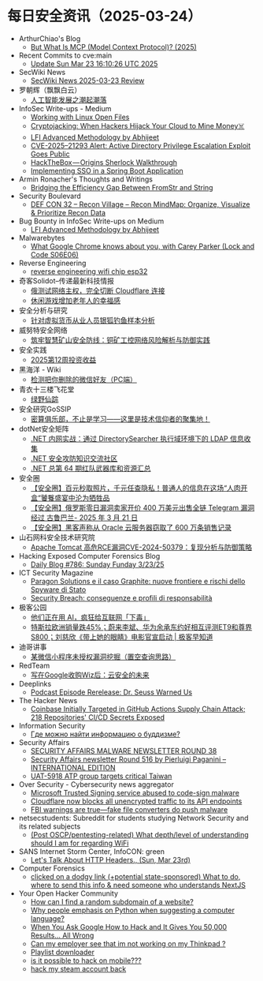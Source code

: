 # 每日安全资讯（2025-03-24）

- ArthurChiao's Blog
  - [But What Is MCP (Model Context Protocol)? (2025)](https://arthurchiao.github.io/blog/but-what-is-mcp/)
- Recent Commits to cve:main
  - [Update Sun Mar 23 16:10:26 UTC 2025](https://github.com/trickest/cve/commit/52bf9d96a60484ab4943fab4be856e2b4cfed1d6)
- SecWiki News
  - [SecWiki News 2025-03-23 Review](http://www.sec-wiki.com/?2025-03-23)
- 罗朝辉（飘飘白云）
  - [人工智能发展之潮起潮落](https://blog.csdn.net/kesalin/article/details/146459513)
- InfoSec Write-ups - Medium
  - [Working with Linux Open Files️](https://infosecwriteups.com/working-with-linux-open-files-%EF%B8%8F-e94e37cda058?source=rss----7b722bfd1b8d---4)
  - [Cryptojacking: When Hackers Hijack Your Cloud to Mine Money‍☠️](https://infosecwriteups.com/cryptojacking-when-hackers-hijack-your-cloud-to-mine-money-%EF%B8%8F-fd0f316154cb?source=rss----7b722bfd1b8d---4)
  - [LFI Advanced Methodology by Abhijeet](https://infosecwriteups.com/lfi-advanced-methodology-by-abhijeet-9993b827db53?source=rss----7b722bfd1b8d---4)
  - [CVE-2025–21293 Alert: Active Directory Privilege Escalation Exploit Goes Public](https://infosecwriteups.com/cve-2025-21293-alert-poc-exploit-released-for-critical-active-directory-privilege-escalation-f2aea5e7f8ff?source=rss----7b722bfd1b8d---4)
  - [HackTheBox — Origins Sherlock Walkthrough](https://infosecwriteups.com/hackthebox-origins-sherlock-walkthrough-a1338472ed02?source=rss----7b722bfd1b8d---4)
  - [Implementing SSO in a Spring Boot Application](https://infosecwriteups.com/implementing-sso-in-a-spring-boot-application-c51681aa5ba0?source=rss----7b722bfd1b8d---4)
- Armin Ronacher's Thoughts and Writings
  - [Bridging the Efficiency Gap Between FromStr and String](http://lucumr.pocoo.org/2025/3/23/from-string)
- Security Boulevard
  - [DEF CON 32 – Recon Village – Recon MindMap: Organize, Visualize & Prioritize Recon Data](https://securityboulevard.com/2025/03/def-con-32-recon-village-recon-mindmap-organize-visualize-prioritize-recon-data/?utm_source=rss&utm_medium=rss&utm_campaign=def-con-32-recon-village-recon-mindmap-organize-visualize-prioritize-recon-data)
- Bug Bounty in InfoSec Write-ups on Medium
  - [LFI Advanced Methodology by Abhijeet](https://infosecwriteups.com/lfi-advanced-methodology-by-abhijeet-9993b827db53?source=rss----7b722bfd1b8d--bug_bounty)
- Malwarebytes
  - [What Google Chrome knows about you, with Carey Parker (Lock and Code S06E06)](https://www.malwarebytes.com/blog/podcast/2025/03/what-google-chrome-knows-about-you-with-carey-parker-lock-and-code-s06e06)
- Reverse Engineering
  - [reverse engineering wifi chip esp32](https://www.reddit.com/r/ReverseEngineering/comments/1jhxkrb/reverse_engineering_wifi_chip_esp32/)
- 奇客Solidot–传递最新科技情报
  - [俄测试网络主权，完全切断 Cloudflare 连接](https://www.solidot.org/story?sid=80858)
  - [休闲游戏增加老年人的幸福感](https://www.solidot.org/story?sid=80857)
- 安全分析与研究
  - [针对虚拟货币从业人员银狐钓鱼样本分析](https://mp.weixin.qq.com/s?__biz=MzA4ODEyODA3MQ==&mid=2247491213&idx=1&sn=4acbe9812ff92ccafb06d0992f065637&chksm=902fb1a5a75838b39150c91e0eda5d38166a0edd434cea65d78bdaa5b4a25dec86485f67b44a&scene=58&subscene=0#rd)
- 威努特安全网络
  - [筑牢智慧矿山安全防线：铜矿工控网络风险解析与防御实践](https://mp.weixin.qq.com/s?__biz=MzAwNTgyODU3NQ==&mid=2651131823&idx=1&sn=70aa7c58adcfa7def60aa2d79699755e&chksm=80e7151fb7909c09c40ef776add0655db8f9fe595fb78b65b6c38a3078432571da93fcf654a1&scene=58&subscene=0#rd)
- 安全实践
  - [2025第12周投资收益](https://mp.weixin.qq.com/s?__biz=MzI5NzAzMDg0NA==&mid=2650698179&idx=1&sn=f25d7eb28e1a1d4df06d82f7b870b0a3&chksm=f4b19410c3c61d06205fd5d655825a9dc43aa32892d6bd88e776a6455e7d095fa854eb215b58&scene=58&subscene=0#rd)
- 黑海洋 - Wiki
  - [检测把你删除的微信好友（PC端）](https://blog.upx8.com/4705)
- 青衣十三楼飞花堂
  - [绿野仙踪](https://mp.weixin.qq.com/s?__biz=MzUzMjQyMDE3Ng==&mid=2247488135&idx=1&sn=5c85ac11d075ae6871b19abc95726501&chksm=fab2d1b8cdc558aeb9ee6de59f4f6ff9836929b2c86bcbbc6f51b7e0dda20fa910e193e01308&scene=58&subscene=0#rd)
- 安全研究GoSSIP
  - [密算俱乐部，不止是学习——这里是技术信仰者的聚集地！](https://mp.weixin.qq.com/s?__biz=Mzg5ODUxMzg0Ng==&mid=2247499927&idx=1&sn=ac810a34f0bc3cdb4415c22837f4988b&chksm=c063ee4ef714675856e92b3c46a9d0cadd98170e7ab9c8cbb52e1b378438b44929b0a81a4c1b&scene=58&subscene=0#rd)
- dotNet安全矩阵
  - [.NET 内网实战：通过 DirectorySearcher 执行域环境下的 LDAP 信息收集](https://mp.weixin.qq.com/s?__biz=MzUyOTc3NTQ5MA==&mid=2247499242&idx=1&sn=cbbd197d9c79bf8205a7508ed0e0e8c8&chksm=fa595307cd2eda115f84d7076cabc02d004a430625bcf5542bee0325ef5d23dc5591d15d428c&scene=58&subscene=0#rd)
  - [.NET 安全攻防知识交流社区](https://mp.weixin.qq.com/s?__biz=MzUyOTc3NTQ5MA==&mid=2247499242&idx=2&sn=b8b43f4234fa0847c0eadc57595c36cd&chksm=fa595307cd2eda11f49b8409d439d56211e2c5fc749bda44959f373ebb693b10b3888ee43e6a&scene=58&subscene=0#rd)
  - [.NET 总第 64 期红队武器库和资源汇总](https://mp.weixin.qq.com/s?__biz=MzUyOTc3NTQ5MA==&mid=2247499242&idx=3&sn=f83871f7bda56fb543c73fd00baff56e&chksm=fa595307cd2eda11e3a95fabb2da6254c54b202208e65e4c215a99eb1a379cb4c1b0491f7ffc&scene=58&subscene=0#rd)
- 安全圈
  - [【安全圈】百元秒取照片，千元任查隐私！普通人的信息在这场“人肉开盒“饕餮盛宴中沦为牺牲品](https://mp.weixin.qq.com/s?__biz=MzIzMzE4NDU1OQ==&mid=2652068670&idx=1&sn=9ea92c6886f94f756c1643f786bc13b5&chksm=f36e777ec419fe6821f18fef436f8f00b93272603f2e59e545bdd254f36a0379ca8c85fd103b&scene=58&subscene=0#rd)
  - [【安全圈】俄罗斯零日漏洞卖家开价 400 万美元出售全链 Telegram 漏洞经过 古鲁巴兰- 2025 年 3 月 21 日](https://mp.weixin.qq.com/s?__biz=MzIzMzE4NDU1OQ==&mid=2652068670&idx=2&sn=4baddc750849fe08ccb334318a0ebcd0&chksm=f36e777ec419fe68e58105923fda4e2802bd4c66385ebfb351a2292cd0b0d03909a61ad04bcc&scene=58&subscene=0#rd)
  - [【安全圈】黑客声称从 Oracle 云服务器窃取了 600 万条销售记录](https://mp.weixin.qq.com/s?__biz=MzIzMzE4NDU1OQ==&mid=2652068670&idx=3&sn=9241bbcfa7aea0834cabe8acdf58a85e&chksm=f36e777ec419fe682128d57331b68d2875e36416c7d2f5db6a28d2550ec3c197e9e81d2294cb&scene=58&subscene=0#rd)
- 山石网科安全技术研究院
  - [Apache Tomcat 高危RCE漏洞CVE-2024-50379：复现分析与防御策略](https://mp.weixin.qq.com/s?__biz=MzUzMDUxNTE1Mw==&mid=2247511562&idx=1&sn=a9ac30c9a1453dd6f10d10ad0dc38e84&chksm=fa527bb4cd25f2a2602307afbc35529e1305d7b5562cd081a9cce1ef01a61c513d794f459409&scene=58&subscene=0#rd)
- Hacking Exposed Computer Forensics Blog
  - [Daily Blog #786: Sunday Funday 3/23/25](https://www.hecfblog.com/2025/03/daily-blog-786-sunday-funday-32325.html)
- ICT Security Magazine
  - [Paragon Solutions e il caso Graphite: nuove frontiere e rischi dello Spyware di Stato](https://www.ictsecuritymagazine.com/notizie/paragon-graphite-spyware/)
  - [Security Breach: conseguenze e profili di responsabilità](https://www.ictsecuritymagazine.com/articoli/security-breach-conseguenze-e-profili-di-responsabilita/)
- 极客公园
  - [他们正在用 AI，疯狂给互联网「下毒」](https://mp.weixin.qq.com/s?__biz=MTMwNDMwODQ0MQ==&mid=2653076256&idx=1&sn=acae08fe8dcb3268ea7d498f580df656&chksm=7e57c69649204f80fb0fc2a141111ea4b3923b68a59869a0ce9b6a80904a4654eab75289a27d&scene=58&subscene=0#rd)
  - [特斯拉欧洲销量跌45%；蔚来李斌、华为余承东约好相互评测ET9和尊界S800；刘慈欣《带上她的眼睛》电影官宣启动 | 极客早知道](https://mp.weixin.qq.com/s?__biz=MTMwNDMwODQ0MQ==&mid=2653076245&idx=1&sn=6a45040d36ff467b64a75a2701228665&chksm=7e57c6a349204fb58283140d9e9646e7d988526a0f246232d10ebff71cfa200e6bae811deee1&scene=58&subscene=0#rd)
- 迪哥讲事
  - [某微信小程序未授权漏洞挖掘（置空查询思路）](https://mp.weixin.qq.com/s?__biz=MzIzMTIzNTM0MA==&mid=2247497311&idx=1&sn=b5bf0ffeaecb1297a913f0a4f0b91daf&chksm=e8a5fc3cdfd2752a2808ced61e9aadff045ce3e903cbbb20095287d207cede57a7a876d5e923&scene=58&subscene=0#rd)
- RedTeam
  - [写在Google收购Wiz后：云安全的未来](https://mp.weixin.qq.com/s?__biz=Mzg5NjAxNjc5OQ==&mid=2247484371&idx=1&sn=9e68340f9e6638c514f40898ec9fd986&chksm=c006cb23f77142352f4d7508bf4ce73a73af76b2869c71a3ca5bdad4f237ab83c0cfcc05a5dc&scene=58&subscene=0#rd)
- Deeplinks
  - [Podcast Episode Rerelease: Dr. Seuss Warned Us](https://www.eff.org/deeplinks/2025/03/podcast-episode-rerelease-dr-seuss-warned-us)
- The Hacker News
  - [Coinbase Initially Targeted in GitHub Actions Supply Chain Attack; 218 Repositories' CI/CD Secrets Exposed](https://thehackernews.com/2025/03/github-supply-chain-breach-coinbase.html)
- Information Security
  - [Где можно найти информацию о буддизме?](https://www.reddit.com/r/Information_Security/comments/1jhuk2t/где_можно_найти_информацию_о_буддизме/)
- Security Affairs
  - [SECURITY AFFAIRS MALWARE NEWSLETTER ROUND 38](https://securityaffairs.com/175746/malware/security-affairs-malware-newsletter-round-38.html)
  - [Security Affairs newsletter Round 516 by Pierluigi Paganini – INTERNATIONAL EDITION](https://securityaffairs.com/175740/breaking-news/security-affairs-newsletter-round-516-by-pierluigi-paganini-international-edition.html)
  - [UAT-5918 ATP group targets critical Taiwan](https://securityaffairs.com/175728/hacking/uat-5918-atp-group-targets-critical-taiwan.html)
- Over Security - Cybersecurity news aggregator
  - [Microsoft Trusted Signing service abused to code-sign malware](https://www.bleepingcomputer.com/news/security/microsoft-trusted-signing-service-abused-to-code-sign-malware/)
  - [Cloudflare now blocks all unencrypted traffic to its API endpoints](https://www.bleepingcomputer.com/news/security/cloudflare-now-blocks-all-unencrypted-traffic-to-its-api-endpoints/)
  - [FBI warnings are true—fake file converters do push malware](https://www.bleepingcomputer.com/news/security/fbi-warnings-are-true-fake-file-converters-do-push-malware/)
- netsecstudents: Subreddit for students studying Network Security and its related subjects
  - [(Post OSCP/pentesting-related) What depth/level of understanding should I am for regarding WiFi](https://www.reddit.com/r/netsecstudents/comments/1jhvc3e/post_oscppentestingrelated_what_depthlevel_of/)
- SANS Internet Storm Center, InfoCON: green
  - [Let's Talk About HTTP Headers., (Sun, Mar 23rd)](https://isc.sans.edu/diary/rss/31792)
- Computer Forensics
  - [clicked on a dodgy link (+potential state-sponsored) What to do, where to send this info & need someone who understands NextJS](https://www.reddit.com/r/computerforensics/comments/1ji9470/clicked_on_a_dodgy_link_potential_statesponsored/)
- Your Open Hacker Community
  - [How can I find a random subdomain of a website?](https://www.reddit.com/r/HowToHack/comments/1jhxo1h/how_can_i_find_a_random_subdomain_of_a_website/)
  - [Why people emphasis on Python when suggesting a computer language?](https://www.reddit.com/r/HowToHack/comments/1ji85nd/why_people_emphasis_on_python_when_suggesting_a/)
  - [When You Ask Google How to Hack and It Gives You 50,000 Results... All Wrong](https://www.reddit.com/r/HowToHack/comments/1jiccak/when_you_ask_google_how_to_hack_and_it_gives_you/)
  - [Can my employer see that im not working on my Thinkpad ?](https://www.reddit.com/r/HowToHack/comments/1ji6f9c/can_my_employer_see_that_im_not_working_on_my/)
  - [Playlist downloader](https://www.reddit.com/r/HowToHack/comments/1jhzijd/playlist_downloader/)
  - [is it possible to hack on mobile???](https://www.reddit.com/r/HowToHack/comments/1jhrspr/is_it_possible_to_hack_on_mobile/)
  - [hack my steam account back](https://www.reddit.com/r/HowToHack/comments/1jhu2ac/hack_my_steam_account_back/)
